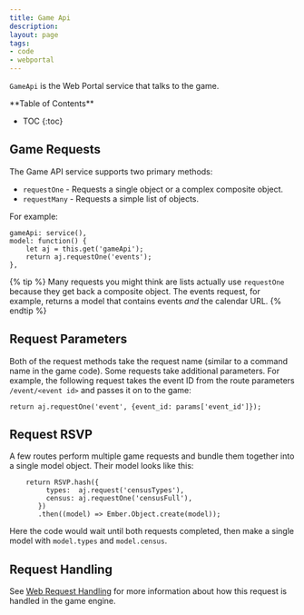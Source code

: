 ```yaml
---
title: Game Api
description: 
layout: page
tags:
- code
- webportal
---
```


`GameApi` is the Web Portal service that talks to the game. 

<div id="inline_toc" markdown="1">
**Table of Contents**

* TOC
{:toc}
</div>

## Game Requests

The Game API service supports two primary methods: 

* `requestOne` - Requests a single object or a complex composite object.
* `requestMany` - Requests a simple list of objects.

For example:

    gameApi: service(),    
    model: function() {
        let aj = this.get('gameApi');
        return aj.requestOne('events');
    },

{% tip %} 
Many requests you might think are lists actually use  `requestOne`  because they get back a composite object.  The events request, for example, returns a model that contains events _and_ the calendar URL.
{% endtip %}

## Request Parameters

Both of the request methods take the request name (similar to a command name in the game code).  Some requests take additional parameters.  For example, the following request takes the event ID from the route parameters `/event/<event id>` and passes it on to the game:

    return aj.requestOne('event', {event_id: params['event_id']});

## Request RSVP

A few routes perform multiple game requests and bundle them together into a single model object.  Their model looks like this:

        return RSVP.hash({
             types:  aj.request('censusTypes'),
             census: aj.requestOne('censusFull'),
           })
           .then((model) => Ember.Object.create(model));

Here the code would wait until both requests completed, then make a single model with `model.types` and `model.census`.

## Request Handling

See [Web Request Handling](/tutorials/code/web-requests.html) for more information about how this request is handled in the game engine.